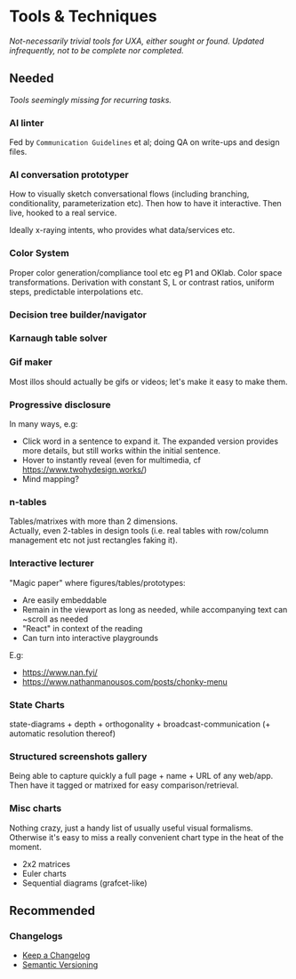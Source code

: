 # Tools & Techniques

<!--BREAK-->


<!-- <img src="../../Resources/Assets/assets/semiotics/info-md.svg" style="float: left; height: 3rem; padding-right: 0.5rem; border: none" > -->

*Not-necessarily trivial tools for UXA, either sought or found.*
*Updated infrequently, not to be complete nor completed.*

<!-- ![](assets/info-md.svg) -->

## Needed

*Tools seemingly missing for recurring tasks.*

### AI linter

Fed by `Communication Guidelines` et al; doing QA on write-ups and design files.

### AI conversation prototyper

How to visually sketch conversational flows (including branching, conditionality, parameterization etc). Then how to have it interactive. Then live, hooked to a real service.

Ideally x-raying intents, who provides what data/services etc.

### Color System

Proper color generation/compliance tool etc eg P1 and OKlab. Color space transformations. Derivation with constant S, L or contrast ratios, uniform steps, predictable interpolations etc.

### Decision tree builder/navigator

### Karnaugh table solver

### Gif maker

Most illos should actually be gifs or videos; let's make it easy to make them.

### Progressive disclosure

In many ways, e.g:

- Click word in a sentence to expand it. The expanded version provides more details, but still works within the initial sentence.
- Hover to instantly reveal (even for multimedia, cf <https://www.twohydesign.works/>)
- Mind mapping?

### n-tables

Tables/matrixes with more than 2 dimensions.  
Actually, even 2-tables in design tools (i.e. real tables with row/column management etc not just rectangles faking it).

### Interactive lecturer

"Magic paper" where figures/tables/prototypes:

- Are easily embeddable
- Remain in the viewport as long as needed, while accompanying text can ~scroll as needed
- "React" in context of the reading
- Can turn into interactive playgrounds

E.g:

- <https://www.nan.fyi/>
- <https://www.nathanmanousos.com/posts/chonky-menu>

<!-- <https://twitter.com/DanHollick/status/1745735801454174616> -->
<!-- <https://twitter.com/_B_Y_P_/status/1648197769142714368> -->

### State Charts

state-diagrams + depth + orthogonality + broadcast-communication (+ automatic resolution thereof)

### Structured screenshots gallery

Being able to capture quickly a full page + name + URL of any web/app. Then have it tagged or matrixed for easy comparison/retrieval.

### Misc charts

Nothing crazy, just a handy list of usually useful visual formalisms. Otherwise it's easy to miss a really convenient chart type in the heat of the moment.

- 2x2 matrices
- Euler charts
- Sequential diagrams (grafcet-like)

## Recommended

### Changelogs

- [Keep a Changelog](http://keepachangelog.com/en/1.0.0/)
- [Semantic Versioning](https://semver.org/)
